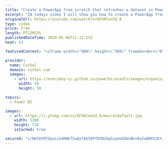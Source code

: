 ```yaml
---
title: "Create a PowerApp from scratch that refreshes a dataset in Power BI using PowerBIIntegration.Refresh"
excerpt: "IN todays video I will show you how to create a PowerApp from scratch and make it refresh the source when published in Power BI.  Link to write back to power bi: https://youtu.be/-dRDKbm-v6Y List to direct query sources in power bi: https://docs.microsoft.com/en-us/power-bi/power-bi-data-sources  Power"
originalUrl: https://youtube.com/watch?v=OFXNlon5d_8
type: video
price: Free
length: PT12M23S
publishedDateTime: 2020-05-06T11:12:15Z
heat: 53

featuredContent: "<iframe width=\"800\" height=\"500\" frameborder=\"0\" src=\"https://www.youtube.com/embed/OFXNlon5d_8\" allow=\"accelerometer; autoplay; encrypted-media; gyroscope; picture-in-picture\" allowfullscreen></iframe>"

provider:
  name: Curbal
  domain: curbal.com
  images:
    - url: https://everyday-cc.github.io/powerbi/assets/images/organizations/curbal.com-50x50.jpg
      width: 50
      height: 50

topics:
  - Power BI

images:
  - url: https://i.ytimg.com/vi/OFXNlon5d_8/maxresdefault.jpg
    width: 1280
    height: 720
    isCached: true

secured: "L/NmI6tRTdpaiiUdKNEfSuAyTAXS8PfDYN2AqSuymvQZmnBnv0aIwQ0XS2KY/owRCgoAobfGPyMC9poJavK8gDs82av7QJx+H19GA8B1XH60jSTIPjAC8RI02ppFdJyu9JNd6a1K1E9oi2jKdWqyRF7NZqfi9xrboQrKY50vWB0z1WVQkA7peuPFzigNaKK1EELiN2ocpNvbPDw7Qah1lhLjJT59SM3qb5Pc+LWj6pO2K8kSFPbU/sPpfdgpfyyM4KQe4JWlpwTyNbch4sQ2G9X7BH63ZP3mOLcz0KecWZA6AF3cRgKcBDFmLAUoWnCedlcsvccgVhHnHvFrPtCqQJ8GhYQJ1YC5LFWGca5nXoSIjn7ZZ0Pz+21Q+SqgfV423MZdYAt39KBZxdgRXkvQps7uzr1ZEnVlAXZ2Yjx4nOY=;ryrNNIz/hZnS7rLMjA00qQ=="
---
```



